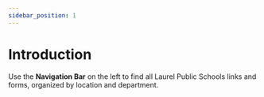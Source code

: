 ```yaml
---
sidebar_position: 1
---
```


# Introduction

Use the **Navigation Bar** on the left to find all Laurel Public Schools links and forms, organized by location and department.
